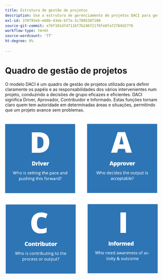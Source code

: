 ```yaml
---
title: Estrutura de gestão de projetos
description: Use a estrutura de gerenciamento de projetos DACI para gerenciar seu projeto de comércio eletrônico.
exl-id: 370793eb-e60b-43eb-bf7a-3c780538f280
source-git-commit: e76f101df47116f7b246f21f0fe0fa72769d2776
workflow-type: tm+mt
source-wordcount: '77'
ht-degree: 0%

---
```


# Quadro de gestão de projetos

O modelo DACI é um quadro de gestão de projetos utilizado para definir claramente os papéis e as responsabilidades dos vários intervenientes num projeto, conduzindo a decisões de grupo eficazes e eficientes. DACI significa Driver, Aprovador, Contribuidor e Informado. Estas funções tornam claro quem tem autoridade em determinadas áreas e situações, permitindo que um projeto avance sem problemas.

![Diagrama de gerenciamento do projeto DACI](../../assets/playbooks/daci-model.png)
